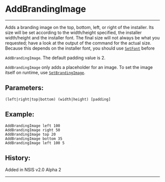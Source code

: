 # AddBrandingImage

---

Adds a branding image on the top, bottom, left, or right of the installer. Its size will be set according to the width/height specified, the installer width/height and the installer font. The final size will not always be what you requested; have a look at the output of the command for the actual size. Because this depends on the installer font, you should use [`SetFont`][1] before 

`AddBrandingImage`. The default padding value is 2.

`AddBrandingImage` only adds a placeholder for an image. To set the image itself on runtime, use [`SetBrandingImage`][2].

## Parameters:

    (left|right|top|bottom) (width|height) [padding]

## Example:

	AddBrandingImage left 100
	AddBrandingImage right 50
	AddBrandingImage top 20
	AddBrandingImage bottom 35
	AddBrandingImage left 100 5

## History:

Added in NSIS v2.0 Alpha 2

---

[1]: SetFont.md
[2]: SetBrandingImage.md